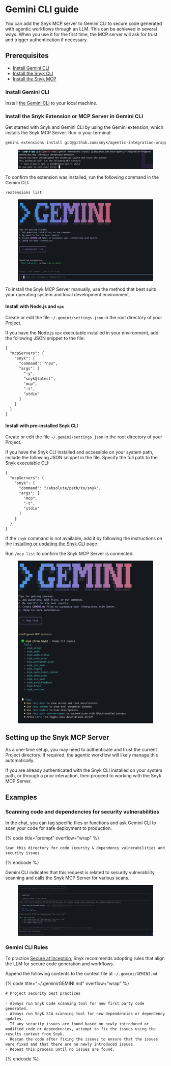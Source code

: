 # Gemini CLI guide

You can add the Snyk MCP server to Gemini CLI to secure code generated with agentic workflows through an LLM. This can be achieved in several ways. When you use it for the first time, the MCP server will ask for trust and trigger authentication if necessary.

## Prerequisites

* [Install Gemini CLI](gemini-cli-guide.md#install-gemini-cli)
* [Install the Snyk CLI](../../../developer-tools/snyk-cli/install-or-update-the-snyk-cli/)
* [Install the Snyk MCP](gemini-cli-guide.md#install-the-snyk-extension-or-mcp-server-in-gemini-cli)

### Install Gemini CLI

Install [the Gemini CLI](https://github.com/google-gemini/gemini-cli?tab=readme-ov-file) to your local machine.&#x20;

### Install the Snyk Extension or MCP Server in Gemini CLI

Get started with Snyk and Gemini CLI by using the Gemini extension, which installs the Snyk MCP Server. Run in your terminal:

```sh
gemini extensions install git@github.com:snyk/agentic-integration-wrappers
```

<figure><img src="../../../.gitbook/assets/image (37).png" alt="Gemini extensions install in the CLI"><figcaption></figcaption></figure>

To confirm the extension was installed, run the following command in the Gemini CLI:

```
/extensions list
```

<figure><img src="../../../.gitbook/assets/image (1) (3).png" alt=""><figcaption></figcaption></figure>



To install the Snyk MCP Server manually, use the method that best suits your operating system and local development environment.

#### Install with Node.js and `npx`

Create or edit the file `~/.gemini/settings.json` in the root directory of your Project.

If you have the Node.js `npx` executable installed in your environment, add the following JSON snippet to the file:

```json5
{
  "mcpServers": {
    "snyk": {
      "command": "npx",
      "args": [
        "-y",
        "snyk@latest",
        "mcp",
        "-t",
        "stdio"
      ]
    }
  }
}
```

#### Install with pre-installed Snyk CLI

Create or edit the file `~/.gemini/settings.json` in the root directory of your Project.

If you have the Snyk CLI installed and accessible on your system path, include the following JSON snippet in the file. Specify the full path to the Snyk executable CLI:

```json5
{
  "mcpServers": {
    "snyk": {
      "command": "/absolute/path/to/snyk",
      "args": [
        "mcp",
        "-t",
        "stdio"
      ]
    }
  }
}

```

If the `snyk` command is not available, add it by following the instructions on the [Installing or updating the Snyk CLI](../../../developer-tools/snyk-cli/install-or-update-the-snyk-cli/) page.&#x20;

Run `/mcp list` to confirm the Snyk MCP Server is connected.

<figure><img src="../../../.gitbook/assets/image (1) (3) (1).png" alt=""><figcaption></figcaption></figure>

## Setting up the Snyk MCP Server

As a one-time setup, you may need to authenticate and trust the current Project directory. If required, the agentic workflow will likely manage this automatically.

If you are already authenticated with the Snyk CLI installed on your system path, or through a prior interaction, then proceed to working with the Snyk MCP Server.

## Examples

### Scanning code and dependencies for security vulnerabilities

In the chat, you can tag specific files or functions and ask Gemini CLI to scan your code for safe deployment to production.

{% code title="prompt" overflow="wrap" %}
```
Scan this directory for code security & dependency vulnerabilities and security issues
```
{% endcode %}

Gemini CLI indicates that this request is related to security vulnerability scanning and calls the Snyk MCP Server for various scans.

<figure><img src="../../../.gitbook/assets/image (2).png" alt=""><figcaption></figcaption></figure>

### Gemini CLI Rules

To practice [Secure at Inception](https://snyk.io/solutions/secure-ai-generated-code/), Snyk recommends adopting rules that align the LLM for secure code generation and workflows.

&#x20;Append the following contents to the context file at `~/.gemini/GEMINI.md`

{% code title="~/.gemini/GEMINI.md" overflow="wrap" %}
```
# Project security best practices

- Always run Snyk Code scanning tool for new first party code generated.
- Always run Snyk SCA scanning tool for new dependencies or dependency updates.
- If any security issues are found based on newly introduced or modified code or dependencies, attempt to fix the issues using the results context from Snyk.
- Rescan the code after fixing the issues to ensure that the issues were fixed and that there are no newly introduced issues.
- Repeat this process until no issues are found.
```
{% endcode %}



